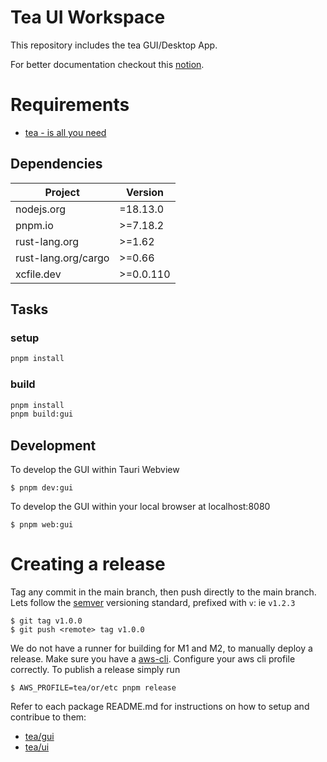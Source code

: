 # Tea UI Workspace
This repository includes the tea GUI/Desktop App.

For better documentation checkout this [notion](https://www.notion.so/teaxyz/tea-gui-fdd9f50aa980432fa370b2cf6a03cb50).

# Requirements
* [tea - is all you need](https://tea.xyz/)

## Dependencies

| Project    | Version |
|------------|---------|
| nodejs.org |  =18.13.0 |
| pnpm.io    |  >=7.18.2 |
| rust-lang.org |  >=1.62 |
| rust-lang.org/cargo |  >=0.66 |
| xcfile.dev | >=0.0.110 |

## Tasks

### setup
```sh
pnpm install
```

### build
```sh
pnpm install
pnpm build:gui
```

## Development
To develop the GUI within Tauri Webview
```
$ pnpm dev:gui
```

To develop the GUI within your local browser at localhost:8080
```
$ pnpm web:gui
```

# Creating a release
Tag any commit in the main branch, then push directly to the main branch.
Lets follow the [semver](https://semver.org/) versioning standard, prefixed with `v`: ie `v1.2.3`
```
$ git tag v1.0.0
$ git push <remote> tag v1.0.0
```
We do not have a runner for building for M1 and M2, to manually deploy a release. Make sure you have a [aws-cli](https://aws.amazon.com/cli/). Configure your aws cli profile correctly.
To publish a release simply run
```
$ AWS_PROFILE=tea/or/etc pnpm release
```


Refer to each package README.md for instructions on how to setup and contribue to them:

* [tea/gui](./modules/gui/README.md)
* [tea/ui](./modules/ui/README.md)